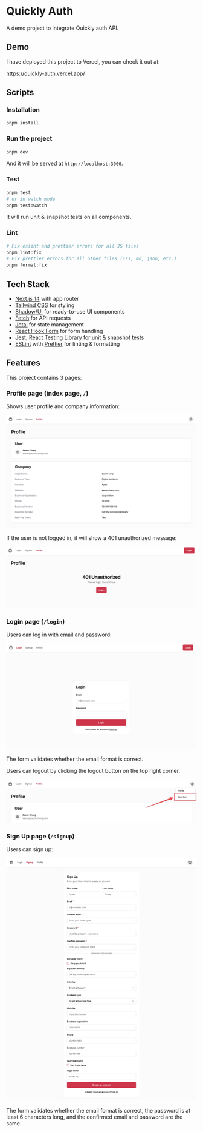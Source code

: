 # Quickly Auth

A demo project to integrate Quickly auth API.

## Demo

I have deployed this project to Vercel, you can check it out at:

https://quickly-auth.vercel.app/

## Scripts

### Installation

```bash
pnpm install
```

### Run the project

```bash
pnpm dev
```

And it will be served at `http://localhost:3000`.

### Test

```bash
pnpm test
# or in watch mode
pnpm test:watch
```

It will run unit & snapshot tests on all components.

### Lint

```bash
# Fix eslint and prettier errors for all JS files
pnpm lint:fix
# Fix prettier errors for all other files (css, md, json, etc.)
pnpm format:fix
```

## Tech Stack

- [Next.js 14](https://nextjs.org/) with app router
- [Tailwind CSS](https://tailwindcss.com/) for styling
- [Shadow/UI](https://ui.shadcn.com/) for ready-to-use UI components
- [Fetch](https://developer.mozilla.org/en-US/docs/Web/API/Fetch_API) for API requests
- [Jotai](https://jotai.org/) for state management
- [React Hook Form](https://react-hook-form.com/) for form handling
- [Jest](https://jestjs.io/), [React Testing Library](https://testing-library.com/docs/react-testing-library/intro/) for unit & snapshot tests
- [ESLint](https://eslint.org/) with [Prettier](https://prettier.io/) for linting & formatting

## Features

This project contains 3 pages:

### Profile page (index page, `/`)

Shows user profile and company information:

![Profile page](./docs/profile.jpg)

If the user is not logged in, it will show a 401 unauthorized message:

![Profile page unauthorized](./docs/profile-unauthorized.jpg)

### Login page (`/login`)

Users can log in with email and password:

![Login page](./docs/login.jpg)

The form validates whether the email format is correct.

Users can logout by clicking the logout button on the top right corner.

![Logout button](./docs/logout.jpg)

### Sign Up page (`/signup`)

Users can sign up:

![Sign Up page](./docs/signup.png)

The form validates whether the email format is correct, the password is at least 6 characters long, and the confirmed email and password are the same.
